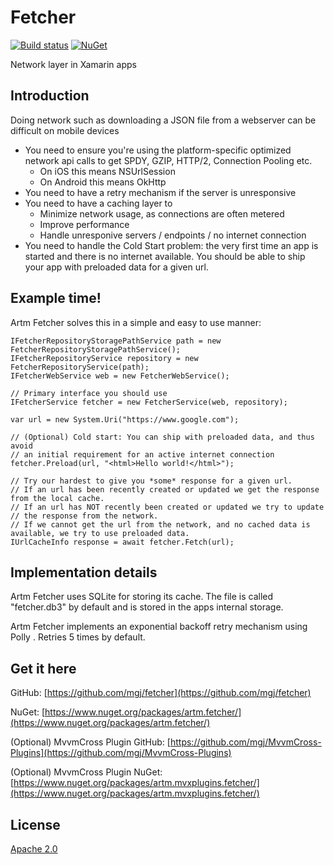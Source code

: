 # Fetcher

[![Build status](https://ci.appveyor.com/api/projects/status/iysnpswp82ogp4vb?svg=true)](https://ci.appveyor.com/project/mgj/fetcher)
[![NuGet](https://img.shields.io/nuget/v/artm.fetcher.svg)](https://www.nuget.org/packages/artm.fetcher/)

Network layer in Xamarin apps

## Introduction

Doing network such as downloading a JSON file from a webserver can be difficult on mobile devices

* You need to ensure you're using the platform-specific optimized network api calls to get SPDY, GZIP, HTTP/2, Connection Pooling etc.
  * On iOS this means NSUrlSession
  * On Android this means OkHttp
* You need to have a retry mechanism if the server is unresponsive
* You need to have a caching layer to
  * Minimize network usage, as connections are often metered
  * Improve performance
  * Handle unresponive servers / endpoints / no internet connection
* You need to handle the Cold Start problem: the very first time an app is started and there is no internet available. You should be able to ship your app with preloaded data for a given url.

## Example time!

Artm Fetcher solves this in a simple and easy to use manner:

```
IFetcherRepositoryStoragePathService path = new FetcherRepositoryStoragePathService();
IFetcherRepositoryService repository = new FetcherRepositoryService(path);
IFetcherWebService web = new FetcherWebService();

// Primary interface you should use
IFetcherService fetcher = new FetcherService(web, repository);

var url = new System.Uri("https://www.google.com");

// (Optional) Cold start: You can ship with preloaded data, and thus avoid
// an initial requirement for an active internet connection
fetcher.Preload(url, "<html>Hello world!</html>");

// Try our hardest to give you *some* response for a given url. 
// If an url has been recently created or updated we get the response from the local cache.
// If an url has NOT recently been created or updated we try to update 
// the response from the network. 
// If we cannot get the url from the network, and no cached data is available, we try to use preloaded data.
IUrlCacheInfo response = await fetcher.Fetch(url); 
```


## Implementation details

Artm Fetcher uses SQLite for storing its cache. The file is called "fetcher.db3" by default and is stored in the apps internal storage.

Artm Fetcher implements an exponential backoff retry mechanism using Polly . Retries 5 times by default.

## Get it here

GitHub: [https://github.com/mgj/fetcher](https://github.com/mgj/fetcher)

NuGet: [https://www.nuget.org/packages/artm.fetcher/](https://www.nuget.org/packages/artm.fetcher/)

(Optional) MvvmCross Plugin GitHub: [https://github.com/mgj/MvvmCross-Plugins](https://github.com/mgj/MvvmCross-Plugins)

(Optional) MvvmCross Plugin NuGet: [https://www.nuget.org/packages/artm.mvxplugins.fetcher/](https://www.nuget.org/packages/artm.mvxplugins.fetcher/)


## License

[Apache 2.0][apache]

[apache]: https://www.apache.org/licenses/LICENSE-2.0.html